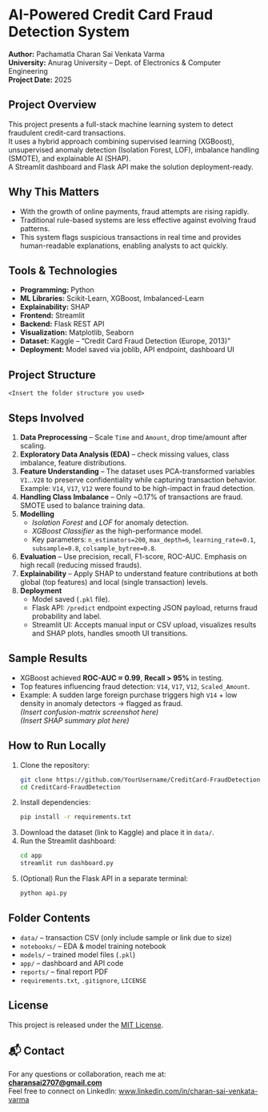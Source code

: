 # AI-Powered Credit Card Fraud Detection System  
**Author:** Pachamatla Charan Sai Venkata Varma  
**University:** Anurag University – Dept. of Electronics & Computer Engineering  
**Project Date:** 2025  

## Project Overview  
This project presents a full-stack machine learning system to detect fraudulent credit-card transactions.  
It uses a hybrid approach combining supervised learning (XGBoost), unsupervised anomaly detection (Isolation Forest, LOF), imbalance handling (SMOTE), and explainable AI (SHAP).  
A Streamlit dashboard and Flask API make the solution deployment-ready.

## Why This Matters  
- With the growth of online payments, fraud attempts are rising rapidly.  
- Traditional rule-based systems are less effective against evolving fraud patterns.  
- This system flags suspicious transactions in real time and provides human-readable explanations, enabling analysts to act quickly.

## Tools & Technologies  
- **Programming:** Python  
- **ML Libraries:** Scikit-Learn, XGBoost, Imbalanced-Learn  
- **Explainability:** SHAP  
- **Frontend:** Streamlit  
- **Backend:** Flask REST API  
- **Visualization:** Matplotlib, Seaborn  
- **Dataset:** Kaggle – “Credit Card Fraud Detection (Europe, 2013)”  
- **Deployment:** Model saved via joblib, API endpoint, dashboard UI  

## Project Structure  
```
<Insert the folder structure you used>
```

## Steps Involved  
1. **Data Preprocessing** – Scale `Time` and `Amount`, drop time/amount after scaling.  
2. **Exploratory Data Analysis (EDA)** – check missing values, class imbalance, feature distributions.  
3. **Feature Understanding** – The dataset uses PCA-transformed variables `V1`…`V28` to preserve confidentiality while capturing transaction behavior. Example: `V14`, `V17`, `V12` were found to be high-impact in fraud detection.  
4. **Handling Class Imbalance** – Only ~0.17% of transactions are fraud. SMOTE used to balance training data.  
5. **Modelling**  
   - *Isolation Forest* and *LOF* for anomaly detection.  
   - *XGBoost Classifier* as the high-performance model.  
   - Key parameters: `n_estimators=200`, `max_depth=6`, `learning_rate=0.1`, `subsample=0.8`, `colsample_bytree=0.8`.  
6. **Evaluation** – Use precision, recall, F1-score, ROC-AUC. Emphasis on high recall (reducing missed frauds).  
7. **Explainability** – Apply SHAP to understand feature contributions at both global (top features) and local (single transaction) levels.  
8. **Deployment**  
   - Model saved (`.pkl` file).  
   - Flask API: `/predict` endpoint expecting JSON payload, returns fraud probability and label.  
   - Streamlit UI: Accepts manual input or CSV upload, visualizes results and SHAP plots, handles smooth UI transitions.  

## Sample Results  
- XGBoost achieved **ROC-AUC ≈ 0.99**, **Recall > 95%** in testing.  
- Top features influencing fraud detection: `V14`, `V17`, `V12`, `Scaled_Amount`.  
- Example: A sudden large foreign purchase triggers high `V14` + low density in anomaly detectors → flagged as fraud.  
*(Insert confusion-matrix screenshot here)*  
*(Insert SHAP summary plot here)*  

## How to Run Locally  
1. Clone the repository:  
   ```bash
   git clone https://github.com/YourUsername/CreditCard-FraudDetection.git
   cd CreditCard-FraudDetection
   ```  
2. Install dependencies:  
   ```bash
   pip install -r requirements.txt
   ```  
3. Download the dataset (link to Kaggle) and place it in `data/`.  
4. Run the Streamlit dashboard:  
   ```bash
   cd app
   streamlit run dashboard.py
   ```  
5. (Optional) Run the Flask API in a separate terminal:  
   ```bash
   python api.py
   ```  

## Folder Contents  
- `data/` – transaction CSV (only include sample or link due to size)  
- `notebooks/` – EDA & model training notebook  
- `models/` – trained model files (`.pkl`)  
- `app/` – dashboard and API code  
- `reports/` – final report PDF  
- `requirements.txt`, `.gitignore`, `LICENSE`  

## License  
This project is released under the [MIT License](LICENSE).

## 📬 Contact  
For any questions or collaboration, reach me at: **charansai2707@gmail.com**  
Feel free to connect on LinkedIn: www.linkedin.com/in/charan-sai-venkata-varma

